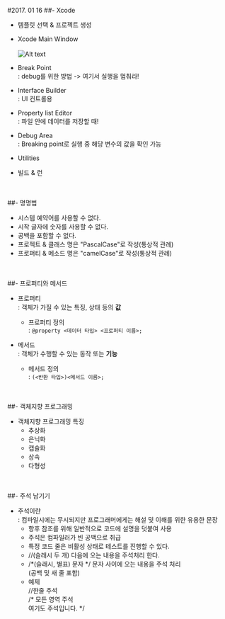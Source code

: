 #2017. 01 16
##- Xcode
- 템플릿 선택 & 프로젝트 생성
- Xcode Main Window<br><br>
![Alt text](/Users/CHOBAEKJIN/Desktop/iOS.school/ConceptProject/170116/Xcode4_overview.png)

- Break Point<br>
: debug를 위한 방법 -> 여기서 실행을 멈춰라!
- Interface Builder<br>
: UI 컨트롤용
- Property list Editor<br>
: 파일 안에 데이터를 저장할 때!
- Debug Area<br>
: Breaking point로 실행 중 해당 변수의 값을 확인 가능
- Utilities
- 빌드  & 런<br>

<br><br>
##- 명명법
- 시스템 예약어를 사용할 수 없다.
- 시작 글자에 숫자를 사용할 수 없다.
- 공백을 포함할 수 없다.
- 프로젝트 & 클래스 명은 "PascalCase"로 작성(통상적 관례)
- 프로퍼티 & 메소드 명은 "camelCase"로 작성(통상적 관례)

<br><br>
##- 프로퍼티와 메서드
- 프로퍼티<br>
: 객체가 가질 수 있는 특징, 상태 등의 **값**<br>
	- 프로퍼티 정의<br>
	: ``@property <데이터 타입> <프로퍼티 이름>;``

- 메서드<br>
: 객체가 수행할 수 있는 동작 또는 **기능**
	- 메서드 정의<br>
	: ``(<반환 타입>)<메서드 이름>;`` 

<br><br>
##- 객체지향 프로그래밍
- 객체지향 프로그래밍 특징<br>
	- 추상화
	- 은닉화
	- 캡슐화
	- 상속
	- 다형성

<br><br>
##- 주석 남기기
- 주석이란<br>
: 컴파일시에는 무시되지만 프로그래머에게는 해설 및 이해를 위한 유용한 문장
	- 향후 참조를 위해 일반적으로 코드에 설명을 덧붙여 사용
	- 주석은 컴파일러가 빈 공백으로 취급
	- 특정 코드 줄은 비활성 상태로 테스트를 진행할 수 있다.
	- //(슬래시 두 개) 다음에 오는 내용을 주석처리 한다.
	- /*(슬래시, 별표) 문자 */ 문자 사이에 오는 내용을 주석 처리<br>(공백 및 새 줄 포함)<br>
	- 예제<br>//한줄 주석<br>
		/* 모든 영역 주석<br>
		여기도 주석입니다. */
	 
 